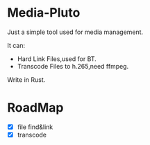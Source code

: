 # Media-Pluto

Just a simple tool used for media management.

It can:
- Hard Link Files,used for BT.
- Transcode Files to h.265,need ffmpeg.

Write in Rust.

# RoadMap

- [x] file find&link
- [x] transcode